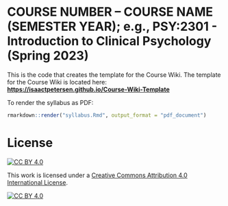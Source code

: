 # COURSE NUMBER – COURSE NAME (SEMESTER YEAR); e.g., PSY:2301 - Introduction to Clinical Psychology (Spring 2023)

This is the code that creates the template for the Course Wiki.
The template for the Course Wiki is located here: **https://isaactpetersen.github.io/Course-Wiki-Template**

To render the syllabus as PDF:

```r
rmarkdown::render("syllabus.Rmd", output_format = "pdf_document")
```

# License

[![CC BY 4.0][cc-by-shield]][cc-by]

This work is licensed under a
[Creative Commons Attribution 4.0 International License][cc-by].

[![CC BY 4.0][cc-by-image]][cc-by]

[cc-by]: https://creativecommons.org/licenses/by/4.0/
[cc-by-image]: https://i.creativecommons.org/l/by/4.0/88x31.png
[cc-by-shield]: https://img.shields.io/badge/License-CC%20BY%204.0-lightgrey.svg
